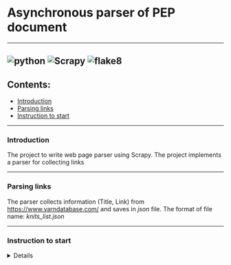 # Asynchronous parser of PEP document 

---
![python](https://img.shields.io/badge/Python-3.10.4-green)
![Scrapy](https://img.shields.io/badge/Scrapy-2.9.0-green)
![flake8](https://img.shields.io/badge/flake8-6.0.0-green)
---
## Contents:
- [Introduction](#introduction)
- [Parsing links](#parsing-links)
- [Instruction to start](#instruction-to-start)

---
### <anchor>Introduction</anchor>
The project to write web page parser using Scrapy.
The project implements a parser for collecting links

----
### <anchor>Parsing links</anchor>
The parser collects information (Title, Link) from https://www.yarndatabase.com/
 and saves in _json_ file.
The format of file name: _knits_list.json_

----
### <anchor>Instruction to start</anchor>
<details>

1. Clone the repository to the local machine
`git clone git@github.com:Andrey-Kugubaev/lks_yarn_pars.git`
2. Install and activate the virtual environment
`python -m venv venv` or `python3 -m venv venv`,
then `source venv/Scripts/activate` or `source venv/bin/activate`
3. Install Dependencies `pip install -r requirements.txt`
4. Run parsers `scrapy crawl yarnd`

</details>